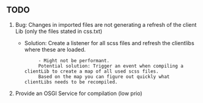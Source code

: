 ## TODO

1. Bug: Changes in imported files are not generating a refresh of the client Lib (only the files stated in css.txt)
    * Solution: Create a listener for all scss files and refresh the clientlibs where these are loaded. 
               
               - Might not be performant. 
               Potential solution: Trigger an event when compiling a clientLib to create a map of all used scss files. 
               Based on the map you can figure out quickly what clientLibs needs to be recompiled.
               
2. Provide an OSGI Service for compilation (low prio)
